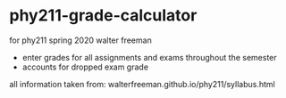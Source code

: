 # phy211-grade-calculator
for phy211 spring 2020 walter freeman

- enter grades for all assignments and exams throughout the semester
- accounts for dropped exam grade

all information taken from: walterfreeman.github.io/phy211/syllabus.html
